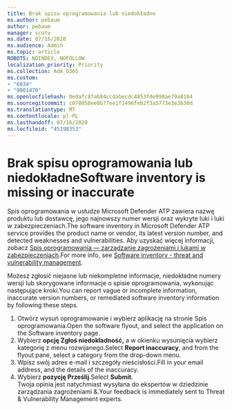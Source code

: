 ```yaml
---
title: Brak spisu oprogramowania lub niedokładne
ms.author: pebaum
author: pebaum
manager: scotv
ms.date: 07/16/2020
ms.audience: Admin
ms.topic: article
ROBOTS: NOINDEX, NOFOLLOW
localization_priority: Priority
ms.collection: Adm_O365
ms.custom:
- "6034"
- "9001470"
ms.openlocfilehash: 0edafc8fab84ccdabecdc4853fde998ae79a8184
ms.sourcegitcommit: c078058ee0b77ee1f1496feb2f3a5773e3e3b30d
ms.translationtype: MT
ms.contentlocale: pl-PL
ms.lasthandoff: 07/16/2020
ms.locfileid: "45198353"
---
```

# <a name="software-inventory-is-missing-or-inaccurate"></a><span data-ttu-id="36bd1-102">Brak spisu oprogramowania lub niedokładne</span><span class="sxs-lookup"><span data-stu-id="36bd1-102">Software inventory is missing or inaccurate</span></span>

<span data-ttu-id="36bd1-103">Spis oprogramowania w usłudze Microsoft Defender ATP zawiera nazwę produktu lub dostawcę, jego najnowszy numer wersji oraz wykryte luki i luki w zabezpieczeniach.</span><span class="sxs-lookup"><span data-stu-id="36bd1-103">The software inventory in Microsoft Defender ATP service provides the product name or vendor, its latest version number, and detected weaknesses and vulnerabilities.</span></span> <span data-ttu-id="36bd1-104">Aby uzyskać więcej informacji, zobacz [Spis oprogramowania — zarządzanie zagrożeniami i lukami w zabezpieczeniach](https://docs.microsoft.com/windows/security/threat-protection/microsoft-defender-atp/tvm-software-inventory).</span><span class="sxs-lookup"><span data-stu-id="36bd1-104">For more info, see [Software inventory - threat and vulnerability management](https://docs.microsoft.com/windows/security/threat-protection/microsoft-defender-atp/tvm-software-inventory).</span></span>

<span data-ttu-id="36bd1-105">Możesz zgłosić niejasne lub niekompletne informacje, niedokładne numery wersji lub skorygowane informacje o spisie oprogramowania, wykonując następujące kroki.</span><span class="sxs-lookup"><span data-stu-id="36bd1-105">You can report vague or incomplete information, inaccurate version numbers, or remediated software inventory information by following these steps.</span></span>  

1. <span data-ttu-id="36bd1-106">Otwórz wysuń oprogramowanie i wybierz aplikację na stronie Spis oprogramowania.</span><span class="sxs-lookup"><span data-stu-id="36bd1-106">Open the software flyout, and select the application on the Software inventory page.</span></span>
2. <span data-ttu-id="36bd1-107">Wybierz **opcję Zgłoś niedokładność,** a w okienku wysunięcia wybierz kategorię z menu rozwijanego.</span><span class="sxs-lookup"><span data-stu-id="36bd1-107">Select **Report inaccuracy**, and from the flyout pane, select a category from the drop-down menu.</span></span>
3. <span data-ttu-id="36bd1-108">Wpisz swój adres e-mail i szczegóły nieścisłości.</span><span class="sxs-lookup"><span data-stu-id="36bd1-108">Fill in your email address, and the details of the inaccuracy.</span></span>
4. <span data-ttu-id="36bd1-109">Wybierz **pozycję Prześlij**.</span><span class="sxs-lookup"><span data-stu-id="36bd1-109">Select **Submit**.</span></span></br>
    <span data-ttu-id="36bd1-110">Twoja opinia jest natychmiast wysyłana do ekspertów w dziedzinie zarządzania zagrożeniami &.</span><span class="sxs-lookup"><span data-stu-id="36bd1-110">Your feedback is immediately sent to Threat & Vulnerability Management experts.</span></span>